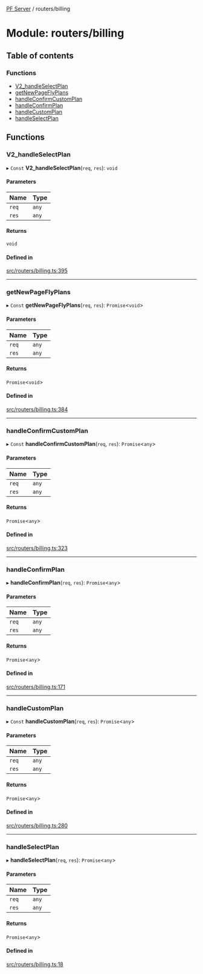 [PF Server](../README.md) / routers/billing

# Module: routers/billing

## Table of contents

### Functions

- [V2\_handleSelectPlan](routers_billing.md#v2_handleselectplan)
- [getNewPageFlyPlans](routers_billing.md#getnewpageflyplans)
- [handleConfirmCustomPlan](routers_billing.md#handleconfirmcustomplan)
- [handleConfirmPlan](routers_billing.md#handleconfirmplan)
- [handleCustomPlan](routers_billing.md#handlecustomplan)
- [handleSelectPlan](routers_billing.md#handleselectplan)

## Functions

### V2\_handleSelectPlan

▸ `Const` **V2_handleSelectPlan**(`req`, `res`): `void`

#### Parameters

| Name | Type |
| :------ | :------ |
| `req` | `any` |
| `res` | `any` |

#### Returns

`void`

#### Defined in

[src/routers/billing.ts:395](https://bitbucket.org/bravebits/pfserver/src/83cf3bb/src/routers/billing.ts#lines-395)

___

### getNewPageFlyPlans

▸ `Const` **getNewPageFlyPlans**(`req`, `res`): `Promise`<`void`\>

#### Parameters

| Name | Type |
| :------ | :------ |
| `req` | `any` |
| `res` | `any` |

#### Returns

`Promise`<`void`\>

#### Defined in

[src/routers/billing.ts:384](https://bitbucket.org/bravebits/pfserver/src/83cf3bb/src/routers/billing.ts#lines-384)

___

### handleConfirmCustomPlan

▸ `Const` **handleConfirmCustomPlan**(`req`, `res`): `Promise`<`any`\>

#### Parameters

| Name | Type |
| :------ | :------ |
| `req` | `any` |
| `res` | `any` |

#### Returns

`Promise`<`any`\>

#### Defined in

[src/routers/billing.ts:323](https://bitbucket.org/bravebits/pfserver/src/83cf3bb/src/routers/billing.ts#lines-323)

___

### handleConfirmPlan

▸ **handleConfirmPlan**(`req`, `res`): `Promise`<`any`\>

#### Parameters

| Name | Type |
| :------ | :------ |
| `req` | `any` |
| `res` | `any` |

#### Returns

`Promise`<`any`\>

#### Defined in

[src/routers/billing.ts:171](https://bitbucket.org/bravebits/pfserver/src/83cf3bb/src/routers/billing.ts#lines-171)

___

### handleCustomPlan

▸ `Const` **handleCustomPlan**(`req`, `res`): `Promise`<`any`\>

#### Parameters

| Name | Type |
| :------ | :------ |
| `req` | `any` |
| `res` | `any` |

#### Returns

`Promise`<`any`\>

#### Defined in

[src/routers/billing.ts:280](https://bitbucket.org/bravebits/pfserver/src/83cf3bb/src/routers/billing.ts#lines-280)

___

### handleSelectPlan

▸ **handleSelectPlan**(`req`, `res`): `Promise`<`any`\>

#### Parameters

| Name | Type |
| :------ | :------ |
| `req` | `any` |
| `res` | `any` |

#### Returns

`Promise`<`any`\>

#### Defined in

[src/routers/billing.ts:18](https://bitbucket.org/bravebits/pfserver/src/83cf3bb/src/routers/billing.ts#lines-18)
